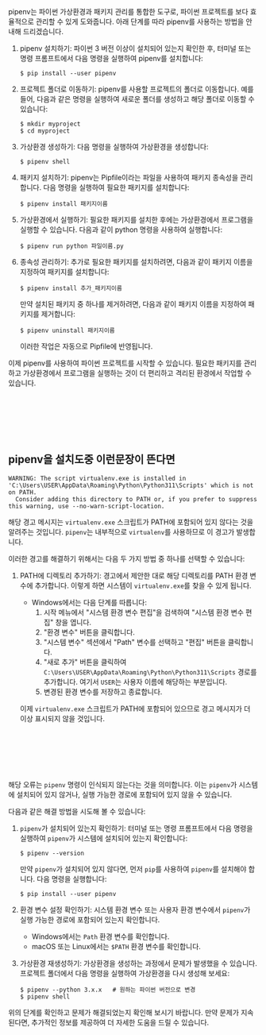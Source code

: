 pipenv는 파이썬 가상환경과 패키지 관리를 통합한 도구로, 파이썬 프로젝트를 보다 효율적으로 관리할 수 있게 도와줍니다. 아래 단계를 따라 pipenv를 사용하는 방법을 안내해 드리겠습니다.

1. pipenv 설치하기:
   파이썬 3 버전 이상이 설치되어 있는지 확인한 후, 터미널 또는 명령 프롬프트에서 다음 명령을 실행하여 pipenv를 설치합니다:
   ```
   $ pip install --user pipenv
   ```

2. 프로젝트 폴더로 이동하기:
   pipenv를 사용할 프로젝트의 폴더로 이동합니다. 예를 들어, 다음과 같은 명령을 실행하여 새로운 폴더를 생성하고 해당 폴더로 이동할 수 있습니다:
   ```
   $ mkdir myproject
   $ cd myproject
   ```

3. 가상환경 생성하기:
   다음 명령을 실행하여 가상환경을 생성합니다:
   ```
   $ pipenv shell
   ```

4. 패키지 설치하기:
   pipenv는 Pipfile이라는 파일을 사용하여 패키지 종속성을 관리합니다. 다음 명령을 실행하여 필요한 패키지를 설치합니다:
   ```
   $ pipenv install 패키지이름
   ```

5. 가상환경에서 실행하기:
   필요한 패키지를 설치한 후에는 가상환경에서 프로그램을 실행할 수 있습니다. 다음과 같이 python 명령을 사용하여 실행합니다:
   ```
   $ pipenv run python 파일이름.py
   ```

6. 종속성 관리하기:
   추가로 필요한 패키지를 설치하려면, 다음과 같이 패키지 이름을 지정하여 패키지를 설치합니다:
   ```
   $ pipenv install 추가_패키지이름
   ```

   만약 설치된 패키지 중 하나를 제거하려면, 다음과 같이 패키지 이름을 지정하여 패키지를 제거합니다:
   ```
   $ pipenv uninstall 패키지이름
   ```

   이러한 작업은 자동으로 Pipfile에 반영됩니다.

이제 pipenv를 사용하여 파이썬 프로젝트를 시작할 수 있습니다. 필요한 패키지를 관리하고 가상환경에서 프로그램을 실행하는 것이 더 편리하고 격리된 환경에서 작업할 수 있습니다.


<br>
<br>
<br>
<br>
<br>


## pipenv을 설치도중 이런문장이 뜬다면

```
WARNING: The script virtualenv.exe is installed in 'C:\Users\USER\AppData\Roaming\Python\Python311\Scripts' which is not on PATH.
  Consider adding this directory to PATH or, if you prefer to suppress this warning, use --no-warn-script-location.
```

해당 경고 메시지는 `virtualenv.exe` 스크립트가 PATH에 포함되어 있지 않다는 것을 알려주는 것입니다. `pipenv`는 내부적으로 `virtualenv`를 사용하므로 이 경고가 발생합니다.

이러한 경고를 해결하기 위해서는 다음 두 가지 방법 중 하나를 선택할 수 있습니다:

1. PATH에 디렉토리 추가하기:
   경고에서 제안한 대로 해당 디렉토리를 PATH 환경 변수에 추가합니다. 이렇게 하면 시스템이 `virtualenv.exe`를 찾을 수 있게 됩니다.

   - Windows에서는 다음 단계를 따릅니다:
     1. 시작 메뉴에서 "시스템 환경 변수 편집"을 검색하여 "시스템 환경 변수 편집" 창을 엽니다.
     2. "환경 변수" 버튼을 클릭합니다.
     3. "시스템 변수" 섹션에서 "Path" 변수를 선택하고 "편집" 버튼을 클릭합니다.
     4. "새로 추가" 버튼을 클릭하여 `C:\Users\USER\AppData\Roaming\Python\Python311\Scripts` 경로를 추가합니다. 여기서 `USER`는 사용자 이름에 해당하는 부분입니다.
     5. 변경된 환경 변수를 저장하고 종료합니다.

   이제 `virtualenv.exe` 스크립트가 PATH에 포함되어 있으므로 경고 메시지가 더 이상 표시되지 않을 것입니다.


<br>
<br>
<br>
<br>
<br>

해당 오류는 `pipenv` 명령이 인식되지 않는다는 것을 의미합니다. 이는 `pipenv`가 시스템에 설치되어 있지 않거나, 실행 가능한 경로에 포함되어 있지 않을 수 있습니다.

다음과 같은 해결 방법을 시도해 볼 수 있습니다:

1. `pipenv`가 설치되어 있는지 확인하기:
   터미널 또는 명령 프롬프트에서 다음 명령을 실행하여 `pipenv`가 시스템에 설치되어 있는지 확인합니다:
   ```
   $ pipenv --version
   ```
   만약 `pipenv`가 설치되어 있지 않다면, 먼저 `pip`를 사용하여 `pipenv`를 설치해야 합니다. 다음 명령을 실행합니다:
   ```
   $ pip install --user pipenv
   ```

2. 환경 변수 설정 확인하기:
   시스템 환경 변수 또는 사용자 환경 변수에서 `pipenv`가 실행 가능한 경로에 포함되어 있는지 확인합니다. 
   - Windows에서는 `Path` 환경 변수를 확인합니다.
   - macOS 또는 Linux에서는 `$PATH` 환경 변수를 확인합니다.

3. 가상환경 재생성하기:
   가상환경을 생성하는 과정에서 문제가 발생했을 수 있습니다. 프로젝트 폴더에서 다음 명령을 실행하여 가상환경을 다시 생성해 보세요:
   ```
   $ pipenv --python 3.x.x   # 원하는 파이썬 버전으로 변경
   $ pipenv shell
   ```

위의 단계를 확인하고 문제가 해결되었는지 확인해 보시기 바랍니다. 만약 문제가 지속된다면, 추가적인 정보를 제공하여 더 자세한 도움을 드릴 수 있습니다.


